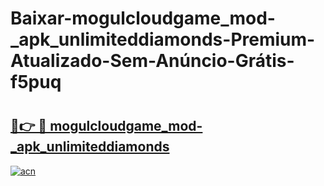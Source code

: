 # Baixar-mogulcloudgame_mod-_apk_unlimiteddiamonds-Premium-Atualizado-Sem-Anúncio-Grátis-f5puq

# <h2><a href="https://bi3shb.esa.edu.pl?src=mogulcloudgame_mod-_apk_unlimiteddiamonds&ref=f5puq">🔗👉 🔴 mogulcloudgame_mod-_apk_unlimiteddiamonds</a></h2>

[![acn](https://github.com/user-attachments/assets/0f9c940e-d8b0-45ae-aac7-cd30a18b3e1c)](https://bi3shb.esa.edu.pl?src=mogulcloudgame_mod-_apk_unlimiteddiamonds&ref=f5puq)

